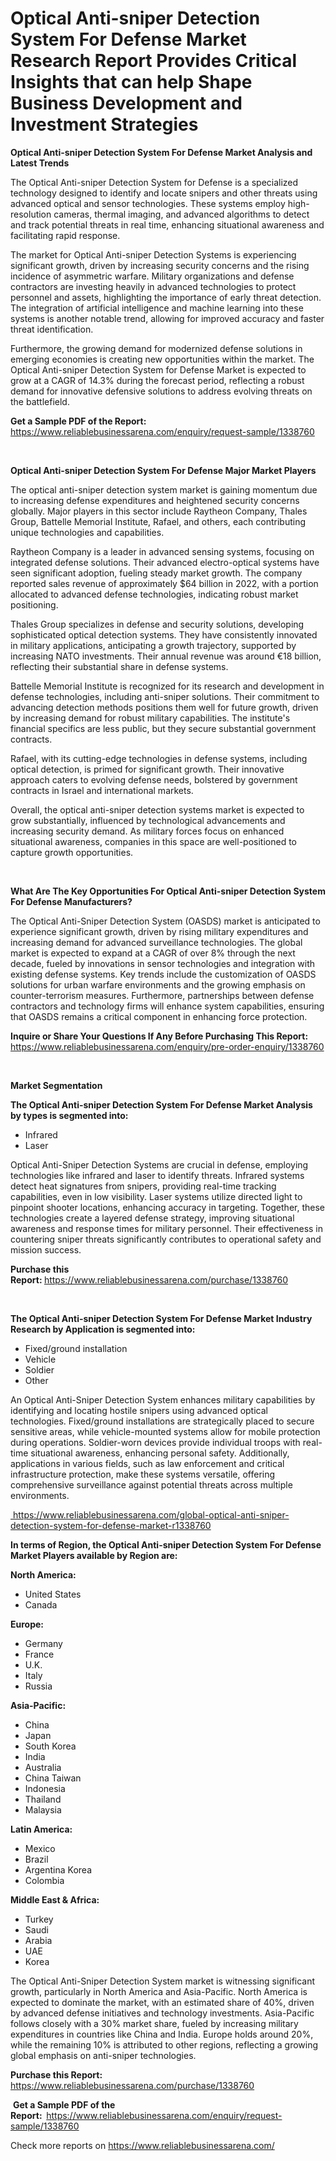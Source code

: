 <p><h1>Optical Anti-sniper Detection System For Defense Market Research Report Provides Critical Insights that can help Shape Business Development and Investment Strategies</h1></p><p><strong>Optical Anti-sniper Detection System For Defense Market Analysis and Latest Trends</strong></p>
<p><p>The Optical Anti-sniper Detection System for Defense is a specialized technology designed to identify and locate snipers and other threats using advanced optical and sensor technologies. These systems employ high-resolution cameras, thermal imaging, and advanced algorithms to detect and track potential threats in real time, enhancing situational awareness and facilitating rapid response.</p><p>The market for Optical Anti-sniper Detection Systems is experiencing significant growth, driven by increasing security concerns and the rising incidence of asymmetric warfare. Military organizations and defense contractors are investing heavily in advanced technologies to protect personnel and assets, highlighting the importance of early threat detection. The integration of artificial intelligence and machine learning into these systems is another notable trend, allowing for improved accuracy and faster threat identification.</p><p>Furthermore, the growing demand for modernized defense solutions in emerging economies is creating new opportunities within the market. The Optical Anti-sniper Detection System for Defense Market is expected to grow at a CAGR of 14.3% during the forecast period, reflecting a robust demand for innovative defensive solutions to address evolving threats on the battlefield.</p></p>
<p><strong>Get a Sample PDF of the Report:&nbsp;</strong> <a href="https://www.reliablebusinessarena.com/enquiry/request-sample/1338760?utm_campaign=1941&utm_medium=2&utm_source=Github&utm_content=ia&utm_term=08012025&utm_id=optical-anti-sniper-detection-system-for-defense">https://www.reliablebusinessarena.com/enquiry/request-sample/1338760</a></p>
<p>&nbsp;</p>
<p><strong>Optical Anti-sniper Detection System For Defense Major Market Players</strong></p>
<p><p>The optical anti-sniper detection system market is gaining momentum due to increasing defense expenditures and heightened security concerns globally. Major players in this sector include Raytheon Company, Thales Group, Battelle Memorial Institute, Rafael, and others, each contributing unique technologies and capabilities.</p><p>Raytheon Company is a leader in advanced sensing systems, focusing on integrated defense solutions. Their advanced electro-optical systems have seen significant adoption, fueling steady market growth. The company reported sales revenue of approximately $64 billion in 2022, with a portion allocated to advanced defense technologies, indicating robust market positioning.</p><p>Thales Group specializes in defense and security solutions, developing sophisticated optical detection systems. They have consistently innovated in military applications, anticipating a growth trajectory, supported by increasing NATO investments. Their annual revenue was around €18 billion, reflecting their substantial share in defense systems.</p><p>Battelle Memorial Institute is recognized for its research and development in defense technologies, including anti-sniper solutions. Their commitment to advancing detection methods positions them well for future growth, driven by increasing demand for robust military capabilities. The institute's financial specifics are less public, but they secure substantial government contracts.</p><p>Rafael, with its cutting-edge technologies in defense systems, including optical detection, is primed for significant growth. Their innovative approach caters to evolving defense needs, bolstered by government contracts in Israel and international markets. </p><p>Overall, the optical anti-sniper detection systems market is expected to grow substantially, influenced by technological advancements and increasing security demand. As military forces focus on enhanced situational awareness, companies in this space are well-positioned to capture growth opportunities.</p></p>
<p>&nbsp;</p>
<p><strong>What Are The Key Opportunities For Optical Anti-sniper Detection System For Defense Manufacturers?</strong></p>
<p><p>The Optical Anti-Sniper Detection System (OASDS) market is anticipated to experience significant growth, driven by rising military expenditures and increasing demand for advanced surveillance technologies. The global market is expected to expand at a CAGR of over 8% through the next decade, fueled by innovations in sensor technologies and integration with existing defense systems. Key trends include the customization of OASDS solutions for urban warfare environments and the growing emphasis on counter-terrorism measures. Furthermore, partnerships between defense contractors and technology firms will enhance system capabilities, ensuring that OASDS remains a critical component in enhancing force protection.</p></p>
<p><strong>Inquire or Share Your Questions If Any Before Purchasing This Report:</strong> <a href="https://www.reliablebusinessarena.com/enquiry/pre-order-enquiry/1338760?utm_campaign=1941&utm_medium=2&utm_source=Github&utm_content=ia&utm_term=08012025&utm_id=optical-anti-sniper-detection-system-for-defense">https://www.reliablebusinessarena.com/enquiry/pre-order-enquiry/1338760</a></p>
<p>&nbsp;</p>
<p><strong>Market Segmentation</strong></p>
<p><strong>The Optical Anti-sniper Detection System For Defense Market Analysis by types is segmented into:</strong></p>
<p><ul><li>Infrared</li><li>Laser</li></ul></p>
<p><p>Optical Anti-Sniper Detection Systems are crucial in defense, employing technologies like infrared and laser to identify threats. Infrared systems detect heat signatures from snipers, providing real-time tracking capabilities, even in low visibility. Laser systems utilize directed light to pinpoint shooter locations, enhancing accuracy in targeting. Together, these technologies create a layered defense strategy, improving situational awareness and response times for military personnel. Their effectiveness in countering sniper threats significantly contributes to operational safety and mission success.</p></p>
<p><strong>Purchase this Report:&nbsp;</strong><a href="https://www.reliablebusinessarena.com/purchase/1338760?utm_campaign=1941&utm_medium=2&utm_source=Github&utm_content=ia&utm_term=08012025&utm_id=optical-anti-sniper-detection-system-for-defense">https://www.reliablebusinessarena.com/purchase/1338760</a></p>
<p>&nbsp;</p>
<p><strong>The Optical Anti-sniper Detection System For Defense Market Industry Research by Application is segmented into:</strong></p>
<p><ul><li>Fixed/ground installation</li><li>Vehicle</li><li>Soldier</li><li>Other</li></ul></p>
<p><p>An Optical Anti-Sniper Detection System enhances military capabilities by identifying and locating hostile snipers using advanced optical technologies. Fixed/ground installations are strategically placed to secure sensitive areas, while vehicle-mounted systems allow for mobile protection during operations. Soldier-worn devices provide individual troops with real-time situational awareness, enhancing personal safety. Additionally, applications in various fields, such as law enforcement and critical infrastructure protection, make these systems versatile, offering comprehensive surveillance against potential threats across multiple environments.</p></p>
<p><a href="https://www.reliablebusinessarena.com/global-optical-anti-sniper-detection-system-for-defense-market-r1338760?utm_campaign=1941&utm_medium=2&utm_source=Github&utm_content=ia&utm_term=08012025&utm_id=optical-anti-sniper-detection-system-for-defense">&nbsp;https://www.reliablebusinessarena.com/global-optical-anti-sniper-detection-system-for-defense-market-r1338760</a></p>
<p><strong>In terms of Region, the Optical Anti-sniper Detection System For Defense Market Players available by Region are:</strong></p>
<p>
    <p> <strong> North America: </strong>
        <ul>
            <li>United States</li>
            <li>Canada</li>
        </ul>
        </p> 
    <p> <strong> Europe: </strong>
        <ul>
            <li>Germany</li>
            <li>France</li>
            <li>U.K.</li>
            <li>Italy</li>
            <li>Russia</li>
        </ul>
        </p> 
    <p> <strong> Asia-Pacific: </strong>
        <ul>
            <li>China</li>
            <li>Japan</li>
            <li>South Korea</li>
            <li>India</li>
            <li>Australia</li>
            <li>China Taiwan</li>
            <li>Indonesia</li>
            <li>Thailand</li>
            <li>Malaysia</li>
        </ul>
        </p> 
    <p> <strong> Latin America: </strong>
        <ul>
            <li>Mexico</li>
            <li>Brazil</li>
            <li>Argentina Korea</li>
            <li>Colombia</li>
        </ul>
        </p> 
    <p> <strong> Middle East & Africa: </strong>
        <ul>
            <li>Turkey</li>
            <li>Saudi</li>
            <li>Arabia</li>
            <li>UAE</li>
            <li>Korea</li>
        </ul>
    </p>
    </p>
<p><p>The Optical Anti-Sniper Detection System market is witnessing significant growth, particularly in North America and Asia-Pacific. North America is expected to dominate the market, with an estimated share of 40%, driven by advanced defense initiatives and technology investments. Asia-Pacific follows closely with a 30% market share, fueled by increasing military expenditures in countries like China and India. Europe holds around 20%, while the remaining 10% is attributed to other regions, reflecting a growing global emphasis on anti-sniper technologies.</p></p>
<p><strong>Purchase this Report: </strong><a href="https://www.reliablebusinessarena.com/purchase/1338760?utm_campaign=1941&utm_medium=2&utm_source=Github&utm_content=ia&utm_term=08012025&utm_id=optical-anti-sniper-detection-system-for-defense">https://www.reliablebusinessarena.com/purchase/1338760</a></p>
<p>&nbsp;<strong>Get a Sample PDF of the Report:&nbsp;&nbsp;</strong><a href="https://www.reliablebusinessarena.com/enquiry/request-sample/1338760?utm_campaign=1941&utm_medium=2&utm_source=Github&utm_content=ia&utm_term=08012025&utm_id=optical-anti-sniper-detection-system-for-defense">https://www.reliablebusinessarena.com/enquiry/request-sample/1338760</a></p>
<p><strong></strong></p>
<p>Check more reports on <a href="https://www.reliablebusinessarena.com/?utm_campaign=1941&utm_medium=2&utm_source=Github&utm_content=ia&utm_term=08012025&utm_id=optical-anti-sniper-detection-system-for-defense">https://www.reliablebusinessarena.com/</a></p>